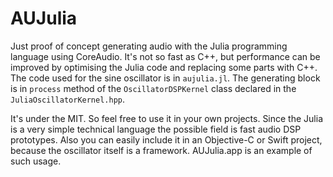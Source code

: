 # AUJulia
Just proof of concept generating audio with the Julia programming language using CoreAudio. It's not so fast as C++, but 
performance can be improved by optimising the Julia code and replacing some parts with C++. The code used for the sine 
oscillator is in ```aujulia.jl```. The generating block is in ```process``` method of the ```OscillatorDSPKernel``` class
declared in the ```JuliaOscillatorKernel.hpp```.

It's under the MIT. So feel free to use it in your own projects. Since the Julia is a very simple technical language
the possible field is fast audio DSP prototypes.
Also you can easily include it in an Objective-C or Swift project, because the oscillator itself is a framework. AUJulia.app
is an example of such usage.
